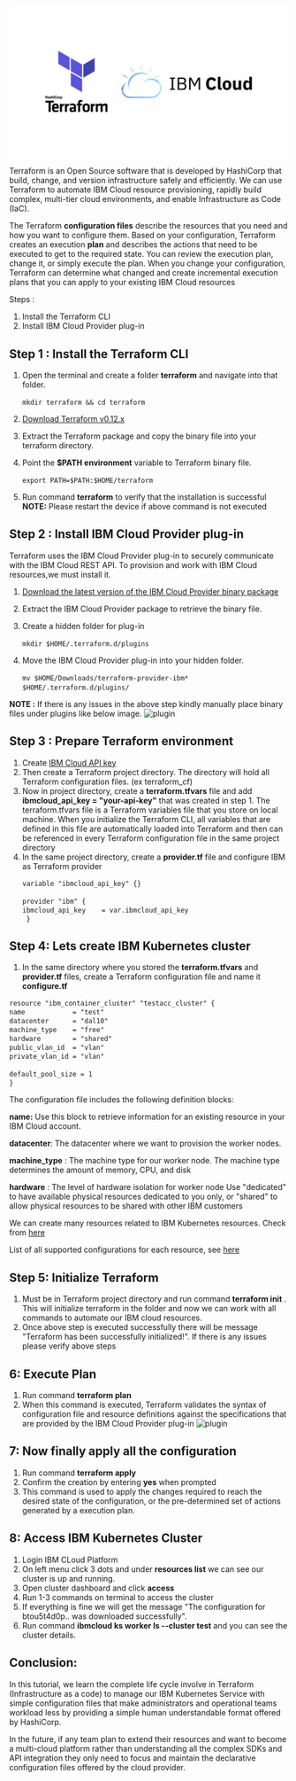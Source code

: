 ![plugin](terraform.png)

Terraform is an Open Source software that is developed by HashiCorp that build, change, and version infrastructure safely and efficiently. We can use Terraform to automate IBM Cloud resource provisioning, rapidly build complex, multi-tier cloud environments, and enable Infrastructure as Code (IaC).

The Terraform __configuration files__ describe the resources that you need and how you want to configure them. Based on your configuration, Terraform creates an execution __plan__ and describes the actions that need to be executed to get to the required state. You can review the execution plan, change it, or simply execute the plan. When you change your configuration, Terraform can determine what changed and create incremental execution plans that you can apply to your existing IBM Cloud resources


Steps :
1. Install the Terraform CLI
1. Install IBM Cloud Provider plug-in


## Step 1 : Install the Terraform CLI 
1. Open the terminal and create a folder __terraform__ and navigate into that folder.

   ``` mkdir terraform && cd terraform ```
1. [Download Terraform v0.12.x](https://www.terraform.io/downloads.html)
1. Extract the Terraform package and copy the binary file into your terraform directory.
1. Point the __$PATH environment__ variable to Terraform binary file.

   ``` export PATH=$PATH:$HOME/terraform ```

1. Run command __terraform__ to verify that the installation is successful
__NOTE:__ Please restart the device if above command is not executed

## Step 2 : Install IBM Cloud Provider plug-in
Terraform uses the IBM Cloud Provider plug-in to securely communicate with the IBM Cloud REST API. To provision and work with IBM Cloud resources,we must install it.

1. [Download the latest version of the IBM Cloud Provider binary package](https://github.com/IBM-Cloud/terraform-provider-ibm/releases)
1. Extract the IBM Cloud Provider package to retrieve the binary file.
1. Create a hidden folder for plug-in

   ``` mkdir $HOME/.terraform.d/plugins ```
   
1. Move the IBM Cloud Provider plug-in into your hidden folder.
   
   ``` mv $HOME/Downloads/terraform-provider-ibm* $HOME/.terraform.d/plugins/ ```
 
__NOTE :__ If there is any issues in the above step kindly manually place binary files under plugins like below image.
![plugin](s3.png)

   
## Step 3 : Prepare Terraform environment
1. Create [IBM Cloud API key](https://cloud.ibm.com/docs/account?topic=account-userapikey#create_user_key)
1. Then create a Terraform project directory. The directory will hold all Terraform configuration files. (ex terraform_cf)
1. Now in project directory, create a __terraform.tfvars__ file and add __ibmcloud_api_key = "your-api-key"__ that was created in step 1. The terraform.tfvars file is a Terraform variables file that you store on local machine. When you initialize the Terraform CLI, all variables that are defined in this file are automatically loaded into Terraform and then can be referenced  in every Terraform configuration file in the same project directory
1. In the same project directory, create a __provider.tf__ file and configure IBM as Terraform provider
   ```
   variable "ibmcloud_api_key" {}

   provider "ibm" {
   ibmcloud_api_key    = var.ibmcloud_api_key
    }
   ```
## Step 4: Lets create IBM Kubernetes cluster
1. In the same directory where you stored the __terraform.tfvars__ and __provider.tf__ files, create a Terraform configuration file and name it __configure.tf__

   
  ```
  resource "ibm_container_cluster" "testacc_cluster" {
  name            = "test"
  datacenter      = "dal10"
  machine_type    = "free"
  hardware        = "shared"
  public_vlan_id  = "vlan"
  private_vlan_id = "vlan"

  default_pool_size = 1
}
   ```
   
   
   The configuration file includes the following definition blocks:
   
   __name:__ Use this block to retrieve information for an existing resource in your IBM Cloud account.
   
   __datacenter__: The datacenter where we want to provision the worker nodes.
   
   __machine_type__ : The machine type for our worker node. The machine type determines the amount of memory, CPU, and disk
   
   __hardware__ : The level of hardware isolation for  worker node Use "dedicated" to have available physical resources dedicated to you only, or "shared" to allow                   physical resources to be shared with other IBM customers
   
  We can create many resources related to IBM Kubernetes resources. Check from [here](https://cloud.ibm.com/docs/terraform?topic=terraform-container-resources)    
  
  List of all supported configurations for each resource, see [here](https://cloud.ibm.com/docs/terraform?topic=terraform-index-of-terraform-resources-and-data-sources)

## Step 5: Initialize Terraform
1. Must be in Terraform project directory and run command __terraform init__ . This will initialize terraform in the folder and now we can work with all commands to automate our IBM cloud resources.
1. Once above step is executed successfully there will be message "Terraform has been successfully initialized!". If there is any issues please verify above steps

## 6: Execute Plan 
1. Run command __terraform plan__
1. When this command is executed, Terraform validates the syntax of configuration file and resource definitions against the specifications that are provided by the IBM Cloud Provider plug-in
![plugin](s44.png)


## 7: Now finally apply all the configuration
1. Run command __terraform apply__
1. Confirm the creation by entering __yes__ when prompted
1. This command is used to apply the changes required to reach the desired state of the configuration, or the pre-determined set of actions generated by a execution plan.


## 8: Access IBM Kubernetes Cluster
1. Login IBM CLoud Platform
1. On left menu click 3 dots and under __resources list__ we can see our cluster is up and running. 
1. Open cluster dashboard and click __access__ 
1. Run 1-3 commands on terminal to access the cluster
1. If everything is fine we will get the message "The configuration for btou5t4d0p.. was downloaded successfully".
1. Run command __ibmcloud ks worker ls --cluster test__ and you can see the cluster details.

## Conclusion:
In this tutorial, we learn the complete life cycle involve in Terraform (Infrastructure as a code) to manage our IBM Kubernetes Service with simple configuration files that make administrators and operational teams workload less by providing a simple human understandable format offered by HashiCorp.

In the future, if any team plan to extend their resources and want to become a multi-cloud platform rather than understanding all the complex SDKs and API integration they only need to focus and maintain the declarative configuration files offered by the cloud provider.
